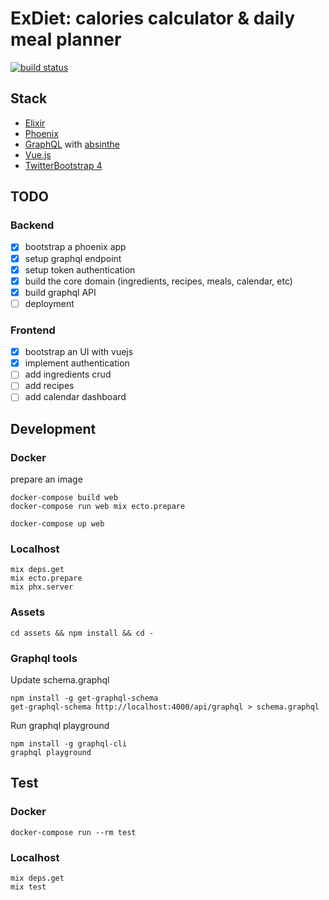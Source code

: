 # ExDiet: calories calculator & daily meal planner
[![build status](https://api.travis-ci.org/mugimaru73/ex_diet.svg?branch=master)](https://travis-ci.org/mugimaru73/ex_diet)

## Stack
* [Elixir](https://elixir-lang.org/)
* [Phoenix](http://phoenixframework.org/)
* [GraphQL](graphql.org) with [absinthe](https://github.com/absinthe-graphql/absinthe)
* [Vue.js](https://vuejs.org/)
* [TwitterBootstrap 4](https://getbootstrap.com/)

## TODO

### Backend
- [x] bootstrap a phoenix app
- [x] setup graphql endpoint
- [x] setup token authentication
- [x] build the core domain (ingredients, recipes, meals, calendar, etc)
- [x] build graphql API
- [ ] deployment

### Frontend
- [x] bootstrap an UI with vuejs
- [x] implement authentication
- [ ] add ingredients crud
- [ ] add recipes
- [ ] add calendar dashboard

## Development

### Docker

prepare an image
```
docker-compose build web
docker-compose run web mix ecto.prepare
```

```
docker-compose up web
```

### Localhost

```
mix deps.get
mix ecto.prepare
mix phx.server
```

### Assets

```
cd assets && npm install && cd -
```

### Graphql tools

Update schema.graphql
```
npm install -g get-graphql-schema
get-graphql-schema http://localhost:4000/api/graphql > schema.graphql
```

Run graphql playground
```
npm install -g graphql-cli
graphql playground
```

## Test

### Docker

```
docker-compose run --rm test
```

### Localhost

```
mix deps.get
mix test
```
